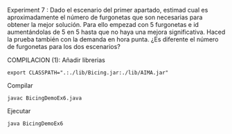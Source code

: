 Experiment 7 : Dado el escenario del primer apartado, estimad cual es aproximadamente el número de furgonetas que son necesarias para obtener la mejor solución. Para ello empezad con 5 furgonetas e id aumentándolas de 5 en 5 hasta que no haya una mejora significativa. Haced la prueba también con la demanda en hora punta. ¿Es diferente el número de furgonetas para los dos escenarios?

COMPILACION (1):
Añadir librerias
``````
export CLASSPATH=".:./lib/Bicing.jar:./lib/AIMA.jar"
``````
Compilar
``````
javac BicingDemoEx6.java
``````
Ejecutar
``````
java BicingDemoEx6
``````
